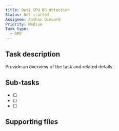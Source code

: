 ```yaml
---
title: Opti GPU BG detection
Status: Not started
Assignee: Anthav Oineard
Priority: Medium
Task type:
  - GPU
---
```

## Task description
Provide an overview of the task and related details.
  
## Sub-tasks
- [ ]
- [ ]
- [ ]
  
## Supporting files
[](https://www.notion.soundefined)
[](https://www.notion.soundefined)
[](https://www.notion.soundefined)